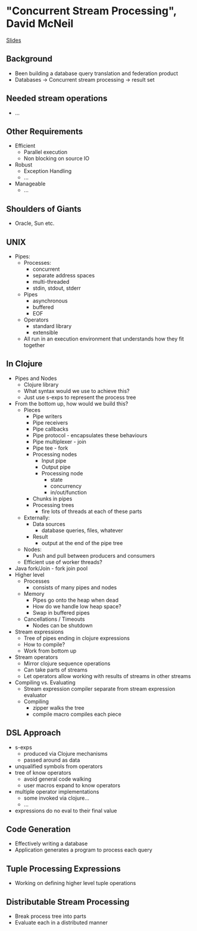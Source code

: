 # "Concurrent Stream Processing", David McNeil #
[Slides](../2011-slides/david-mcneil-concurrent-stream-processing.pdf)

## Background ##
   * Been building a database query translation and federation product
   * Databases -> Concurrent stream processing -> result set

## Needed stream operations ##
   * ...

## Other Requirements ##
   * Efficient
      * Parallel execution
      * Non blocking on source IO
   * Robust
      * Exception Handling
      * ...
   * Manageable
      * ...

## Shoulders of Giants ##
   * Oracle, Sun etc.

## UNIX ##
   * Pipes:
      * Processes:
         * concurrent
         * separate address spaces
         * multi-threaded
         * stdin, stdout, stderr
      * Pipes
         * asynchronous
         * buffered
         * EOF
      * Operators
         * standard library
         * extensible
      * All run in an execution environment that understands how they
      fit together

## In Clojure ##
   * Pipes and Nodes
      * Clojure library
      * What syntax would we use to achieve this?
      * Just use s-exps to represent the process tree
   * From the bottom up, how would we build this?
      * Pieces
         * Pipe writers
         * Pipe receivers
         * Pipe callbacks
         * Pipe protocol - encapsulates these behaviours
         * Pipe multiplexer - join
         * Pipe tee - fork
         * Processing nodes
            * Input pipe
            * Output pipe
            * Processing node
               * state
               * concurrency
               * in/out/function
         * Chunks in pipes
         * Processing trees
            * fire lots of threads at each of these parts
      * Externally:
         * Data sources
            * database queries, files, whatever
         * Result
            * output at the end of the pipe tree
      * Nodes:
         * Push and pull between producers and consumers
      * Efficient use of worker threads?
   * Java fork/Join - fork join pool
   * Higher level
      * Processes
         * consists of many pipes and nodes
      * Memory
         * Pipes go onto the heap when dead
         * How do we handle low heap space?
         * Swap in buffered pipes
      * Cancellations / Timeouts
         * Nodes can be shutdown
   * Stream expressions
      * Tree of pipes ending in clojure expressions
      * How to compile?
      * Work from bottom up
   * Stream operators
      * Mirror clojure sequence operations
      * Can take parts of streams
      * Let operators allow working with results of streams in other streams
   * Compiling vs. Evaluating
      * Stream expression compiler separate from stream expression evaluator
      * Compiling
         * zipper walks the tree
         * compile macro compiles each piece

## DSL Approach ##
   * s-exps
      * produced via Clojure mechanisms
      * passed around as data
   * unqualified symbols from operators
   * tree of know operators
      * avoid general code walking
      * user macros expand to know operators
   * multiple operator implementations
      * some invoked via clojure...
      * ...
   * expressions do no eval to their final value

## Code Generation ##
   * Effectively writing a database
   * Application generates a program to process each query

## Tuple Processing Expressions ##
   * Working on defining higher level tuple operations

## Distributable Stream Processing ##
   * Break process tree into parts
   * Evaluate each in a distributed manner

